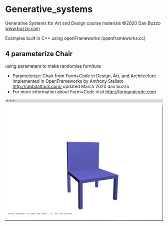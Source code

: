 # Generative_systems
Generative Systems for Art and Design course materials
 ©2020 Dan Buzzo
 www.buzzo.com

 Examples built in C++ using openFrameworks (openframeworks.cc)

## 4 parameterize Chair

using parameters to make randomise furniture

*  Parameterize: Chair from Form+Code in Design, Art, and Architecture
 implemented in OpenFrameworks by Anthony Stellato <http://rabbitattack.com/>
updated March 2020 dan buzzo
 * For more information about Form+Code visit http://formandcode.com
 

![screenshot](screenshot-parameterizeChair.png)
